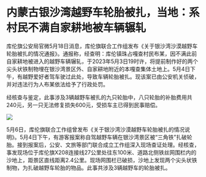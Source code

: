 # 内蒙古银沙湾越野车轮胎被扎，当地：系村民不满自家耕地被车辆辗轧

库伦旗公安局官微5月18日消息，库伦旗联合工作组发布《关于银沙湾沙漠越野车轮胎被扎的情况通报》。通报称，经查明：库伦镇珠占嘎查村民布某，因不满此前自家耕地被进入的越野车辆辗轧，于2023年5月3日19时许，将提前制作好的两个尖头状铁制物埋在银沙湾景区外、自家耕地附近的本嘎查集体土地上。5月4日下午，有越野爱好者驾车驶过此处，导致车辆轮胎被扎。现该案已由公安机关侦破，并对违法行为人布某依法给予了行政处罚。

经核查与鉴定，此事涉及3辆越野车被扎的九只轮胎中，八只轮胎的补胎费用共240元，另一只无法修复损失600元，受损车主已得到民事赔偿。

![](https://inews.gtimg.com/om_bt/O214EsVfo8WNglHIZ3Hs6OWP0mzpv9pHx-3Ot6jUdg2uMAA/1000)

5月6日，库伦旗联合工作组曾发布《关于银沙湾沙漠越野车轮胎被扎的情况说明》。5月4日下午，有游客报案称自驾越野车辆在银沙湾景区被“三角铁”扎破轮胎。接到报案后，公安、文旅等部门联合成立工作组深入现场查证处理。经核查，事发现场位于库伦旗X208连接线27公里处往东100米、道路北侧铁丝网围栏内的沙地上，距景区直线距离2.4公里。现场网围栏已破损，沙地上发现两个尖头状铁制物，为扎破越野车轮胎的物品。此事共涉及3辆越野车的轮胎被扎。

